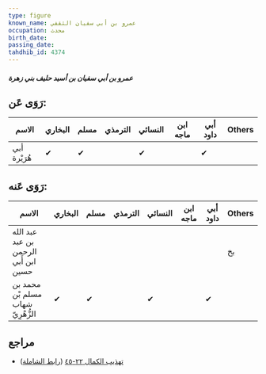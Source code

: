 ```yaml
---
type: figure
known_name: عمرو بن أبي سفيان الثقفي
occupation: محدث
birth_date:
passing_date:
tahdhib_id: 4374
---
```

##### عمرو بن أبي سفيان بن أسيد حليف بني زهرة

## رَوَى عَن:
| الاسم        | البخاري | مسلم | الترمذي | النسائي | ابن ماجه | أبي داود | Others |
| ------------ | ------- | ---- | ------- | ------- | -------- | -------- | ------ |
| أبي هُرَيْرة | ✔       | ✔    |         | ✔       |          | ✔        |        |
## رَوَى عَنه:
| الاسم                                | البخاري | مسلم | الترمذي | النسائي | ابن ماجه | أبي داود | Others |
| ------------------------------------ | ------- | ---- | ------- | ------- | -------- | -------- | ------ |
| عبد الله بن عبد الرحمن ابن أَبي حسين |         |      |         |         |          |          | بخ     |
| محمد بن مسلم بْن شهاب الزُّهْرِيّ    | ✔       | ✔    |         | ✔       |          | ✔        |        |
## مراجع
- [تهذيب الكمال ٢٢-٤٥](obsidian://open?vault=Tahdhib-al-Kamal&file=Figures/٤٣٧٤-عمرو%20بن%20أبي%20سفيان%20بن%20أسيد%20حليف%20بني%20زهرة) ([رابط الشاملة](https://shamela.ws/book/3722/11298))